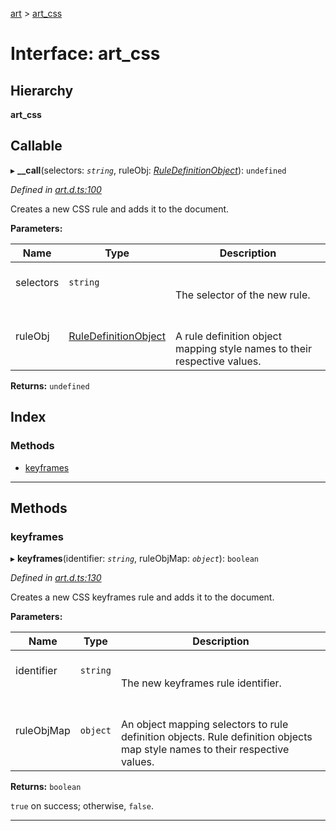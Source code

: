 [art](../README.md) > [art_css](../interfaces/art_css.md)

# Interface: art_css

## Hierarchy

**art_css**

## Callable
▸ **__call**(selectors: *`string`*, ruleObj: *[RuleDefinitionObject](ruledefinitionobject.md)*): `undefined`

*Defined in [art.d.ts:100](https://github.com/fasttime/art/blob/0.8.0/art.d.ts#L100)*

Creates a new CSS rule and adds it to the document.

**Parameters:**

| Name | Type | Description |
| ------ | ------ | ------ |
| selectors | `string` |  <br><br>The selector of the new rule. |
| ruleObj | [RuleDefinitionObject](ruledefinitionobject.md) |  <br><br>A rule definition object mapping style names to their respective values. |

**Returns:** `undefined`

## Index

### Methods

* [keyframes](art_css.md#keyframes)

---

## Methods

<a id="keyframes"></a>

###  keyframes

▸ **keyframes**(identifier: *`string`*, ruleObjMap: *`object`*): `boolean`

*Defined in [art.d.ts:130](https://github.com/fasttime/art/blob/0.8.0/art.d.ts#L130)*

Creates a new CSS keyframes rule and adds it to the document.

**Parameters:**

| Name | Type | Description |
| ------ | ------ | ------ |
| identifier | `string` |  <br><br>The new keyframes rule identifier. |
| ruleObjMap | `object` |  <br><br>An object mapping selectors to rule definition objects. Rule definition objects map style names to their respective values. |

**Returns:** `boolean`

`true` on success; otherwise, `false`.

___


